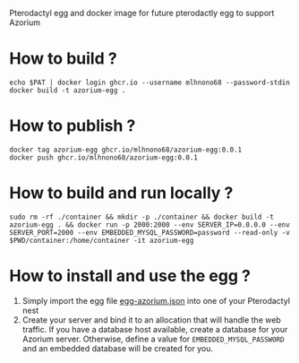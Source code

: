 Pterodactyl egg and docker image for future pterodactly egg to support Azorium

# How to build ?
```shell
echo $PAT | docker login ghcr.io --username mlhnono68 --password-stdin
docker build -t azorium-egg .
```

# How to publish ?
```shell
docker tag azorium-egg ghcr.io/mlhnono68/azorium-egg:0.0.1
docker push ghcr.io/mlhnono68/azorium-egg:0.0.1
```

# How to build and run locally ?
```shell
sudo rm -rf ./container && mkdir -p ./container && docker build -t azorium-egg . && docker run -p 2000:2000 --env SERVER_IP=0.0.0.0 --env SERVER_PORT=2000 --env EMBEDDED_MYSQL_PASSWORD=password --read-only -v $PWD/container:/home/container -it azorium-egg
```

# How to install and use the egg ?
1) Simply import the egg file [egg-azorium.json](./egg-azorium.json) into one of your Pterodactyl nest
2) Create your server and bind it to an allocation that will handle the web traffic. If you have a database host available, create a database for your Azorium server. Otherwise, define a value for `EMBEDDED_MYSQL_PASSWORD` and an embedded database will be created for you.